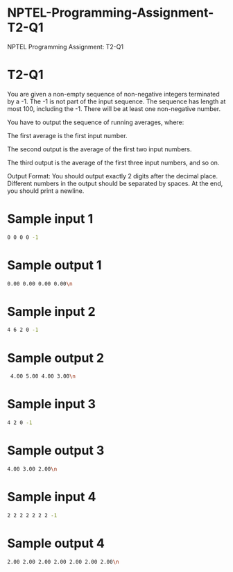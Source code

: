 # NPTEL-Programming-Assignment-T2-Q1
NPTEL Programming Assignment: T2-Q1

# T2-Q1
You are given a non-empty sequence of non-negative integers terminated by a -1. The -1 is not part of the input sequence. The sequence has length at most 100, including the -1. There will be at least one non-negative number.

You have to output the sequence of running averages, where:

The first average is the first input number.

The second output is the average of the first two input numbers.

The third output is the average of the first three input numbers, and so on.

Output Format: You should output exactly 2 digits after the decimal place. Different numbers in the output should be separated by spaces. At the end, you should print a newline.

# Sample input 1
```sh
0 0 0 0 -1
```

# Sample output 1
```sh
0.00 0.00 0.00 0.00\n
```

# Sample input 2
```sh
4 6 2 0 -1
```

# Sample output 2
```sh
 4.00 5.00 4.00 3.00\n
```

# Sample input 3
```sh
4 2 0 -1
```

# Sample output 3
```sh
4.00 3.00 2.00\n
```

# Sample input 4
```sh
2 2 2 2 2 2 2 -1
```

# Sample output 4
```sh
2.00 2.00 2.00 2.00 2.00 2.00 2.00\n
```
